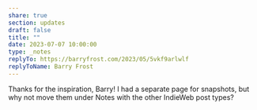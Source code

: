 ```yaml
---
share: true
section: updates
draft: false
title: ""
date: 2023-07-07 10:00:00
type: _notes
replyTo: https://barryfrost.com/2023/05/5vkf9arlwlf
replyToName: Barry Frost
---
```



Thanks for the inspiration, Barry! I had a separate page for snapshots, but why not move them under Notes with the other IndieWeb post types?